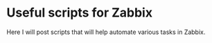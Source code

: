 # Useful scripts for Zabbix
Here I will post scripts that will help automate various tasks in Zabbix.
